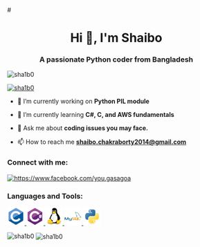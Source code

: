 #<h1 align="center">Hi 👋, I'm Shaibo</h1>
<h3 align="center">A passionate Python coder from Bangladesh</h3>

<p align="left"> <img src="https://komarev.com/ghpvc/?username=sha1b0&label=Profile%20views&color=0e75b6&style=flat" alt="sha1b0" /> </p>

<p align="left"> <a href="https://github.com/ryo-ma/github-profile-trophy"><img src="https://github-profile-trophy.vercel.app/?username=sha1b0" alt="sha1b0" /></a> </p>

- 🔭 I’m currently working on **Python PIL module**

- 🌱 I’m currently learning **C#, C, and AWS fundamentals**

- 💬 Ask me about **coding issues you may face.**

- 📫 How to reach me **shaibo.chakraborty2014@gmail.com**

<h3 align="left">Connect with me:</h3>
<p align="left">
<a href="https://fb.com/you.gasagoa" target="blank"><img align="center" src="https://raw.githubusercontent.com/rahuldkjain/github-profile-readme-generator/master/src/images/icons/Social/facebook.svg" alt="https://www.facebook.com/you.gasagoa" height="30" width="40" /></a>
</p>

<h3 align="left">Languages and Tools:</h3>
<p align="left"> <a href="https://www.cprogramming.com/" target="_blank" rel="noreferrer"> <img src="https://raw.githubusercontent.com/devicons/devicon/master/icons/c/c-original.svg" alt="c" width="40" height="40"/> </a> <a href="https://www.w3schools.com/cs/" target="_blank" rel="noreferrer"> <img src="https://raw.githubusercontent.com/devicons/devicon/master/icons/csharp/csharp-original.svg" alt="csharp" width="40" height="40"/> </a> <a href="https://www.linux.org/" target="_blank" rel="noreferrer"> <img src="https://raw.githubusercontent.com/devicons/devicon/master/icons/linux/linux-original.svg" alt="linux" width="40" height="40"/> </a> <a href="https://www.mysql.com/" target="_blank" rel="noreferrer"> <img src="https://raw.githubusercontent.com/devicons/devicon/master/icons/mysql/mysql-original-wordmark.svg" alt="mysql" width="40" height="40"/> </a> <a href="https://www.python.org" target="_blank" rel="noreferrer"> <img src="https://raw.githubusercontent.com/devicons/devicon/master/icons/python/python-original.svg" alt="python" width="40" height="40"/> </a> </p>

<p><img align="left" src="https://github-readme-stats.sha1b0.vercel.app/api/top-langs?username=sha1b0&show_icons=true&locale=en&layout=compact" alt="sha1b0" /></p>

<p>&nbsp;<img align="center" src="https://github-readme-stats.sha1b0.vercel.app/api?username=sha1b0&show_icons=true&locale=en" alt="sha1b0" /></p>
